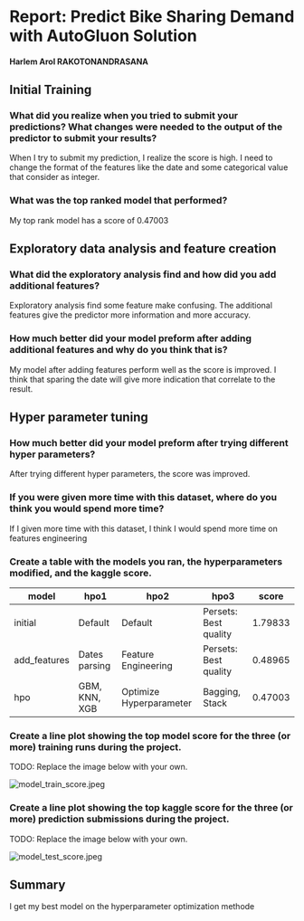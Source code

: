 # Report: Predict Bike Sharing Demand with AutoGluon Solution
#### Harlem Arol RAKOTONANDRASANA

## Initial Training
### What did you realize when you tried to submit your predictions? What changes were needed to the output of the predictor to submit your results?
When I try to submit my prediction, I realize the score is high. I need to change the format of the features like the date and some categorical value that consider as integer.

### What was the top ranked model that performed?
My top rank model has a score of 0.47003

## Exploratory data analysis and feature creation
### What did the exploratory analysis find and how did you add additional features?
Exploratory analysis find some feature make confusing. The additional features give the predictor more information and more accuracy.

### How much better did your model preform after adding additional features and why do you think that is?
My model after adding features perform well as the score is improved. I think that sparing the date will give more indication that correlate to the result.

## Hyper parameter tuning
### How much better did your model preform after trying different hyper parameters?
After trying different hyper parameters, the score was improved. 

### If you were given more time with this dataset, where do you think you would spend more time?
If I given more time with this dataset, I think I would spend more time on features engineering

### Create a table with the models you ran, the hyperparameters modified, and the kaggle score.
|model|hpo1|hpo2|hpo3|score|
|--|--|--|--|--|
|initial|Default|Default|Persets: Best quality|1.79833|
|add_features|Dates parsing|Feature Engineering|Persets: Best quality|0.48965|
|hpo|GBM, KNN, XGB|Optimize Hyperparameter|Bagging, Stack|0.47003|


### Create a line plot showing the top model score for the three (or more) training runs during the project.

TODO: Replace the image below with your own.

![model_train_score.jpeg](img/model_train_score.jpeg)

### Create a line plot showing the top kaggle score for the three (or more) prediction submissions during the project.

TODO: Replace the image below with your own.

![model_test_score.jpeg](img/model_test_score.jpeg)

## Summary
I get my best model on the hyperparameter optimization methode
